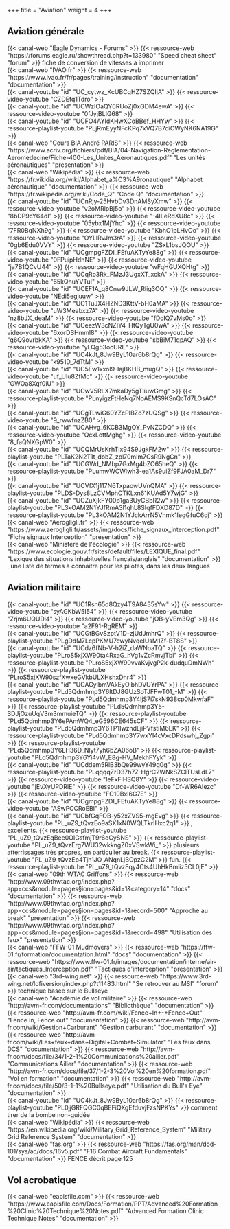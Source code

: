 +++
title = "Aviation"
weight = 4
+++

## Aviation générale

<div class="contenu">
{{< canal-web "Eagle Dynamics - Forums" >}}
{{< ressource-web "https://forums.eagle.ru/showthread.php?t=133980" "Speed cheat sheet" "forum" >}}
fiche de conversion de vitesses à imprimer
</div>

<div class="contenu">
{{< canal-web "IVAO.fr" >}}
{{< ressource-web "https://www.ivao.fr/fr/pages/training/instruction" "documentation" "documentation" >}}
</div>

<div class="contenu"> <!-- WEH Videos //-->
{{< canal-youtube "id" "UC_cytwz_KcUBCqHZ7SZQIjA" >}}
{{< ressource-video-youtube "CZDEfq1Tdro" >}}
</div>

<div class="contenu"> <!-- ERAU SpecialVFR //-->
{{< canal-youtube "id" "UCWzIOaQY6RUoZj0xGDM4ewA" >}}
{{< ressource-video-youtube "0fJyjBLIG68" >}}
</div>

<div class="contenu"> <!-- Fravaka Vernod //-->
{{< canal-youtube "id" "UCFO4AYIdKHwXCoBBef_HHYw" >}}
{{< ressource-playlist-youtube "PLjRmEyyNFcKPq7xVQ7B7diOWyNK6NA19G" >}}
</div>

<div class="contenu">
{{< canal-web "Cours BIA André PARIS" >}}
{{< ressource-web "https://www.acriv.org/fichiers/pdf/BIA/04-Navigation-Reglementation-Aeromedecine/Fiche-400-Les_Unites_Aeronautiques.pdf" "Les unités aéronautiques" "presentation" >}}
</div>

<div class="contenu">
{{< canal-web "Wikipédia" >}}
{{< ressource-web "https://fr.vikidia.org/wiki/Alphabet_a%C3%A9ronautique" "Alphabet aéronautique" "documentation" >}}
{{< ressource-web "https://fr.wikipedia.org/wiki/Code_Q" "Code Q" "documentation" >}}
</div>

<div class="contenu"> <!-- SIM2HEAVEN //-->
{{< canal-youtube "id" "UCnRjy-25HvbDv3DnAMSyXmw" >}}
{{< ressource-video-youtube "v2oMRlpBj5o" >}}
{{< ressource-video-youtube "8bDP9cY64dI" >}}
{{< ressource-video-youtube "-4ILeRdXU8c" >}}
{{< ressource-video-youtube "05ybx1MjYhc" >}}
{{< ressource-video-youtube "7FR0BqNXh9g" >}}
{{< ressource-video-youtube "KbhO1pLHvOo" >}}
{{< ressource-video-youtube "OYLlRvJm3rA" >}}
{{< ressource-video-youtube "0gb6Edu0VVY" >}}
{{< ressource-video-youtube "ZSxL1bsJQOU" >}}
</div>

<div class="contenu de_qualite"> <!-- Doc //-->
{{< canal-youtube "id" "UCgmpgFZDI_FEfuAKTyYe88g" >}}
{{< ressource-video-youtube "0FPuipHdhNE" >}} {{< ressource-video-youtube "ja7B1QCvU44" >}} {{< ressource-video-youtube "wFqHGUXQHtg" >}}
</div>

<div class="contenu"> <!-- abvmcine //-->
{{< canal-youtube "id" "UCqRo3Rk_FMzJ3UgxXT_xckA" >}}
{{< ressource-video-youtube "65kQhuYVTuI" >}}
</div>

<div class="contenu"> <!-- VEAF //-->
{{< canal-youtube "id" "UCEF1A_q8Cnw9JLW_Rlig3OQ" >}}
{{< ressource-video-youtube "NEdi5egjuuw" >}}
</div>

<div class="contenu de_qualite"> <!-- EFPV //-->
{{< canal-youtube "id" "UC1TuJX4HZND3KttV-bH0aMA" >}}
{{< ressource-video-youtube "uW3Meabxz7A" >}}
{{< ressource-video-youtube "nz8bJX_deaM" >}}
{{< ressource-video-youtube "fDcIQ7vMs0o" >}}
</div>

<div class="contenu"> <!-- dr_bidine //-->
{{< canal-youtube "id" "UCeezW3cNZIY4_HtQyTgU0wA" >}}
{{< ressource-video-youtube "6xorDSHmml8" >}}
{{< ressource-video-youtube "g6Q9ovrbkKA" >}}
{{< ressource-video-youtube "sbBiM71qpAQ" >}}
{{< ressource-video-youtube "yLQg53ocURE" >}}
</div>

<div class="contenu"> <!-- Iain Christie / Sidekick65 //-->
{{< canal-youtube "id" "UC4kJt_8Jw9ByL10ar6b8rQg" >}}
{{< ressource-video-youtube "k951D_7dTtM" >}}
</div>

<div class="contenu"> <!-- Max100 //-->
{{< canal-youtube "id" "UC5Ew1xxol9-IajBKHB_mugQ" >}}
{{< ressource-video-youtube "uf_UIu8ZfMc" >}}
{{< ressource-video-youtube "GWOa8Xqf0iU" >}}
</div>

<div class="contenu"> <!-- Requiem / The Air Combat Tutorial Library //-->
{{< canal-youtube "id" "UCwV5RLX7mkaDy5gTIiuwGmg" >}}
{{< ressource-playlist-youtube "PLnyigzFtHeNq7NoAEMS9KSnQcTd7LOsAC" >}}
</div>

<div class="contenu"> <!-- Layton Soaring //-->
{{< canal-youtube "id" "UCgTLwiG60YZcPIBZo7zUQSg" >}}
{{< ressource-video-youtube "9_rwwfnzZB0" >}}
</div>

<div class="contenu de_qualite"> <!-- FlightInsight //-->
{{< canal-youtube "id" "UCAHvg_6KCB3MgOY_PvNZCDQ" >}}
{{< ressource-video-youtube "QcxLottMghg" >}}
{{< ressource-video-youtube "8_faQNXGpW0" >}}
</div>

<div class="contenu"> <!-- Cindy Hollman //-->
{{< canal-youtube "id" "UCQMrUsKrhTIx94S9JgkFM2w" >}}
{{< ressource-playlist-youtube "PLTaK2N2T1t_dobZ_zpl70mIm7CsR9NgCn" >}}
</div>

<div class="contenu"> <!-- P Gatcomb //-->
{{< canal-youtube "id" "UCGWd_NMbp7GxMg4bZO65heQ" >}}
{{< ressource-playlist-youtube "PLumwWCWlwh3-ea1As9uiZf9FJA0aM_Dr7" >}}
</div>

<div class="contenu"> <!-- Azghaar //-->
{{< canal-youtube "id" "UCVfX1j117N6TxpaowUVnQMA" >}}
{{< ressource-playlist-youtube "PLDS-Dys8LzCVMphCTKLxn61KUAd5Y7wjG" >}}
</div>

<div class="contenu"> <!-- Grim Reapers //-->
{{< canal-youtube "id" "UCZuXjkFY00p1ga3UyCBbR2w" >}}
{{< ressource-playlist-youtube "PL3kOAM2N1YJfRmA3l1qhL8SIqfFDXD87D" >}}
{{< ressource-playlist-youtube "PL3kOAM2N1YJckArrN5Vnmk1IegGfuC6dj" >}}
</div>

<div class="contenu">
{{< canal-web "Aerogligli.fr" >}}
{{< ressource-web "https://www.aerogligli.fr/assets/img/docs/fiche_signaux_interception.pdf" "Fiche signaux Interception" "presentation" >}}
</div>

<div class="contenu">
{{< canal-web "Ministère de l'écologie" >}}
{{< ressource-web "https://www.ecologie.gouv.fr/sites/default/files/LEXIQUE_final.pdf" "Lexique des situations inhabituelles français/anglais" "documentation" >}}
, une liste de termes à connaitre pour les pilotes, dans les deux langues
</div>

## Aviation militaire
<div class="contenu"> <!-- Spudknocker //-->
{{< canal-youtube "id" "UC1Rsn65d8Qzy4T9A8435sYw" >}}
{{< ressource-video-youtube "syAGKbW5I54" >}}
{{< ressource-video-youtube "Zrjm6UQUDi4" >}}
{{< ressource-video-youtube "jOB-yVEm3Qg" >}}
{{< ressource-video-youtube "a2F91-RgREM" >}}
</div>

<div class="contenu"> <!-- Rakuzard //-->
{{< canal-youtube "id" "UCGtBGvSzptV1D-zjUdJmhrQ" >}}
{{< ressource-playlist-youtube "PLgDdM7LcpPKMU7cwyNvqeIUsM1Zf-BT8S" >}}
</div>

<div class="contenu"> <!-- THE AIR WARFARE GROUP //-->
{{< canal-youtube "id" "UCdz6fNb-V-h2iZ_daWNoaTQ" >}}
{{< ressource-playlist-youtube "PLroS5xjXW90ta4RxaG_hVg1vZcRmvjTbi" >}}
{{< ressource-playlist-youtube "PLroS5xjXW90vvaKvjvgP2k-dudquDmNWh" >}}
{{< ressource-playlist-youtube "PLroS5xjXW90szfXwxeGVkbULXHshxDhr4" >}}
</div>

<div class="contenu"> <!-- The Ops Center By Mike Solyom //-->
{{< canal-youtube "id" "UCAGylbmVAkEyOibhDVUYrPA" >}}
{{< ressource-playlist-youtube "PLd5Qdmhmp3Y6ltDJ8GUzSoTJFFwT01_-M" >}}
{{< ressource-playlist-youtube "PLd5Qdmhmp3Y4IjS7i7skN938cp0MkwfaF" >}}
{{< ressource-playlist-youtube "PLd5Qdmhmp3Y5-SDJjOzuUqV3m3mmuieTQ" >}}
{{< ressource-playlist-youtube "PLd5Qdmhmp3Y6ePAmWQ4_eG596CE645sCF" >}}
{{< ressource-playlist-youtube "PLd5Qdmhmp3Y6TP1IwzndLjiPVfstiM6EK" >}}
{{< ressource-playlist-youtube "PLd5Qdmhmp3Y7wxYI4cVxcDPdswhj_Zgpi" >}}
{{< ressource-playlist-youtube "PLd5Qdmhmp3Y6LH36D_Nlyt7yh6bZA06oB" >}}
{{< ressource-playlist-youtube "PLd5Qdmhmp3Y6Yi4vW_E8g-HV_MekhFYyk" >}}
</div>

<div class="contenu"> <!-- PeriscopeFilm //-->
{{< canal-youtube "id" "UCddem5RlB3bQe99wyY49g0g" >}}
{{< ressource-playlist-youtube "PLqqqqZrD37h7Z-HgrC2WNkSZClTUsLdL7" >}}
{{< ressource-video-youtube "IeFxFlHSQ8Y" >}}
{{< ressource-video-youtube "jEvXyUPDRlE" >}}
{{< ressource-video-youtube "Df-WR6AIezc" >}}
{{< ressource-video-youtube "FC10BxI6G7E" >}}
</div>

<div class="contenu"> <!-- Doc //-->
{{< canal-youtube "id" "UCgmpgFZDI_FEfuAKTyYe88g" >}}
{{< ressource-video-youtube "ASwPCCRoEBI" >}}
</div>

<div class="contenu"> <!-- Commander Steinsch //-->
{{< canal-youtube "id" "UCbfGqFOB-y52xZVS5-mgEvg" >}}
{{< ressource-playlist-youtube "PL_uZ9_tQvzEo9aSX1xN0WQLTkrIHxc2q1" >}}
, excellents.
{{< ressource-playlist-youtube "PL_uZ9_tQvzEqBee0OIGsfmjT9r6oCySNS" >}}
{{< ressource-playlist-youtube "PL_uZ9_tQvzErg7WU32wkkngZ0xVSwkWi_" >}}
plusieurs atterrissages très propres, en particulier au break.
{{< ressource-playlist-youtube "PL_uZ9_tQvzEp4Tjh1JO_ANqnLjBOpzC2M" >}}
fun.
{{< ressource-playlist-youtube "PL_uZ9_tQvzEqy4Cts4UhHkBmiiz5CL0jE" >}}
</div>

<div class="contenu">
{{< canal-web "09th WTAC Griffons" >}}
{{< ressource-web "http://www.09thwtac.org/index.php?app=ccs&module=pages&section=pages&id=1&category=14" "docs" "documentation" >}}
{{< ressource-web "http://www.09thwtac.org/index.php?app=ccs&module=pages&section=pages&id=1&record=500" "Approche au break" "presentation" >}}
{{< ressource-web "http://www.09thwtac.org/index.php?app=ccs&module=pages&section=pages&id=1&record=498" "Utilisation des feux" "presentation" >}}
</div>

<div class="contenu">
{{< canal-web "FFW-01 Mudmovers" >}}
{{< ressource-web "https://ffw-01.fr/formation/documentation.html" "docs" "documentation" >}}
{{< ressource-web "https://www.ffw-01.fr/images/documentation/interne/air-air/tactiques_Interception.pdf" "Tactiques d'interception" "presentation" >}}
</div>

<div class="contenu">
{{< canal-web "3rd-wing.net" >}}
{{< ressource-web "https://www.3rd-wing.net/lofiversion/index.php?t11483.html" "Se retrouver au MSI" "forum" >}}
technique basée sur le Bullseye
</div>

<div class="contenu">
{{< canal-web "Académie de vol militaire" >}}
{{< ressource-web "http://avm-fr.com/documentations" "Bibliothèque" "documentation" >}}
{{< ressource-web "http://avm-fr.com/wiki/Fence+In+-+Fence+Out" "Fence in, Fence out" "documentation" >}}
{{< ressource-web "http://avm-fr.com/wiki/Gestion+Carburant" "Gestion carburant" "documentation" >}}
{{< ressource-web "http://avm-fr.com/wiki/Les+feux+dans+Digital+Combat+Simulator" "Les feux dans DCS" "documentation" >}}
{{< ressource-web "http://avm-fr.com/docs/file/34/1-2-1%20Communications%20ailier.pdf" "Communications Ailier" "documentation" >}}
{{< ressource-web "http://avm-fr.com/docs/file/37/1-2-3%20Vol%20en%20formation.pdf" "Vol en formation" "documentation" >}}
{{< ressource-web "http://avm-fr.com/docs/file/50/3-1-1%20Bullseye.pdf" "Utilisation du Bull's Eye" "documentation" >}}
</div>

<div class="contenu de_qualite"> <!-- Ian Christie //-->
{{< canal-youtube "id" "UC4kJt_8Jw9ByL10ar6b8rQg" >}}
{{< ressource-playlist-youtube "PL0jjGRFQGC0qBEFiQXgEfduvjFzsNPKYs" >}}
comment tirer de la bombe non-guidée
</div>

<div class="contenu">
{{< canal-web "Wikipédia" >}}
{{< ressource-web "https://en.wikipedia.org/wiki/Military_Grid_Reference_System" "Military Grid Reference System" "documentation" >}}
</div>

<div class="contenu"> <!-- fas.org //-->
{{< canal-web "fas.org" >}}
{{< ressource-web "https://fas.org/man/dod-101/sys/ac/docs/16v5.pdf" "F16 Combat Aircraft Fundamentals" "documentation" >}}
FENCE décrit page 125
</div>

## Vol acrobatique
<div class="contenu">
{{< canal-web "eapisfile.com" >}}
{{< ressource-web "https://www.eapisfile.com/Docs/Formation/PPT/Advanced%20Formation%20Clinic%20Technique%20Notes.pdf" "Advanced Formation Clinic Technique Notes" "documentation" >}}
</div>
